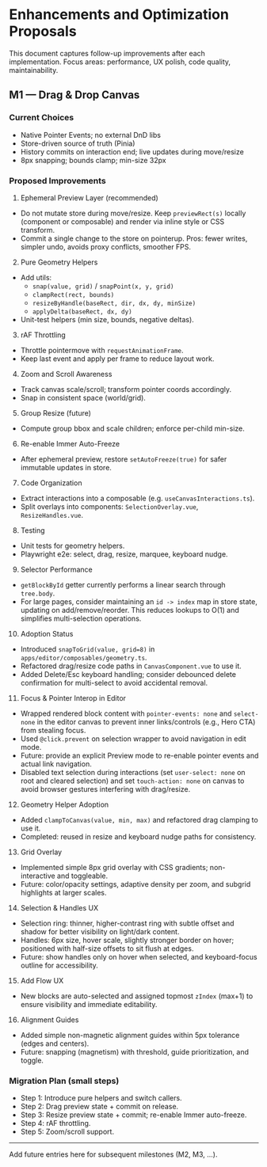 # Enhancements and Optimization Proposals

This document captures follow-up improvements after each implementation. Focus areas: performance, UX polish, code quality, maintainability.

## M1 — Drag & Drop Canvas

### Current Choices
- Native Pointer Events; no external DnD libs
- Store-driven source of truth (Pinia)
- History commits on interaction end; live updates during move/resize
- 8px snapping; bounds clamp; min-size 32px

### Proposed Improvements
1) Ephemeral Preview Layer (recommended)
- Do not mutate store during move/resize. Keep `previewRect(s)` locally (component or composable) and render via inline style or CSS transform.
- Commit a single change to the store on pointerup. Pros: fewer writes, simpler undo, avoids proxy conflicts, smoother FPS.

2) Pure Geometry Helpers
- Add utils:
  - `snap(value, grid)` / `snapPoint(x, y, grid)`
  - `clampRect(rect, bounds)`
  - `resizeByHandle(baseRect, dir, dx, dy, minSize)`
  - `applyDelta(baseRect, dx, dy)`
- Unit-test helpers (min size, bounds, negative deltas).

3) rAF Throttling
- Throttle pointermove with `requestAnimationFrame`.
- Keep last event and apply per frame to reduce layout work.

4) Zoom and Scroll Awareness
- Track canvas scale/scroll; transform pointer coords accordingly.
- Snap in consistent space (world/grid).

5) Group Resize (future)
- Compute group bbox and scale children; enforce per-child min-size.

6) Re-enable Immer Auto-Freeze
- After ephemeral preview, restore `setAutoFreeze(true)` for safer immutable updates in store.

7) Code Organization
- Extract interactions into a composable (e.g. `useCanvasInteractions.ts`).
- Split overlays into components: `SelectionOverlay.vue`, `ResizeHandles.vue`.

8) Testing
- Unit tests for geometry helpers.
- Playwright e2e: select, drag, resize, marquee, keyboard nudge.

9) Selector Performance
- `getBlockById` getter currently performs a linear search through `tree.body`.
- For large pages, consider maintaining an `id -> index` map in store state, updating on add/remove/reorder. This reduces lookups to O(1) and simplifies multi-selection operations.

10) Adoption Status
- Introduced `snapToGrid(value, grid=8)` in `apps/editor/composables/geometry.ts`.
- Refactored drag/resize code paths in `CanvasComponent.vue` to use it.
 - Added Delete/Esc keyboard handling; consider debounced delete confirmation for multi-select to avoid accidental removal.

11) Focus & Pointer Interop in Editor
- Wrapped rendered block content with `pointer-events: none` and `select-none` in the editor canvas to prevent inner links/controls (e.g., Hero CTA) from stealing focus.
- Used `@click.prevent` on selection wrapper to avoid navigation in edit mode.
- Future: provide an explicit Preview mode to re-enable pointer events and actual link navigation.
 - Disabled text selection during interactions (set `user-select: none` on root and cleared selection) and set `touch-action: none` on canvas to avoid browser gestures interfering with drag/resize.

12) Geometry Helper Adoption
- Added `clampToCanvas(value, min, max)` and refactored drag clamping to use it.
- Completed: reused in resize and keyboard nudge paths for consistency.

13) Grid Overlay
- Implemented simple 8px grid overlay with CSS gradients; non-interactive and toggleable.
- Future: color/opacity settings, adaptive density per zoom, and subgrid highlights at larger scales.

14) Selection & Handles UX
- Selection ring: thinner, higher-contrast ring with subtle offset and shadow for better visibility on light/dark content.
- Handles: 6px size, hover scale, slightly stronger border on hover; positioned with half-size offsets to sit flush at edges.
- Future: show handles only on hover when selected, and keyboard-focus outline for accessibility.

15) Add Flow UX
- New blocks are auto-selected and assigned topmost `zIndex` (max+1) to ensure visibility and immediate editability.

16) Alignment Guides
- Added simple non-magnetic alignment guides within 5px tolerance (edges and centers).
- Future: snapping (magnetism) with threshold, guide prioritization, and toggle.

### Migration Plan (small steps)
- Step 1: Introduce pure helpers and switch callers.
- Step 2: Drag preview state + commit on release.
- Step 3: Resize preview state + commit; re-enable Immer auto-freeze.
- Step 4: rAF throttling.
- Step 5: Zoom/scroll support.

---

Add future entries here for subsequent milestones (M2, M3, ...).
